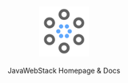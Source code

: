 <p align="center"><img src="/src/assets/img/icon.svg" width="100">
<br><br>
JavaWebStack Homepage & Docs
</p>
